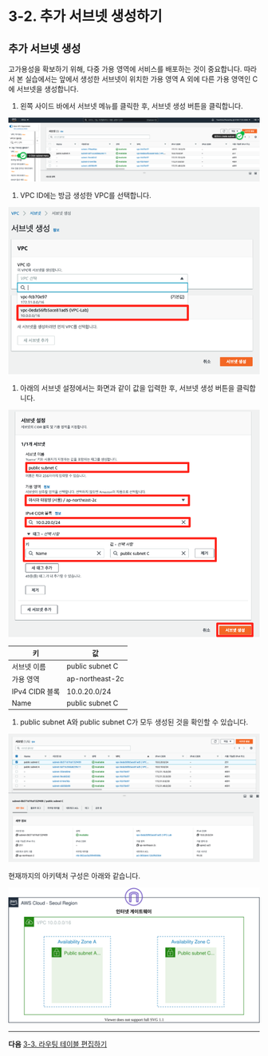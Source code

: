 # 3-2. 추가 서브넷 생성하기

## 추가 서브넷 생성

고가용성을 확보하기 위해, 다중 가용 영역에 서비스를 배포하는 것이 중요합니다. 따라서 본 실습에서는 앞에서 생성한 서브넷이 위치한 가용 영역 A 외에 다른 가용 영역인 C에 서브넷을 생성합니다.

1. 왼쪽 사이드 바에서 서브넷 메뉴를 클릭한 후, 서브넷 생성 버튼을 클릭합니다.

![](../3.VPC/images/create-subnet-01.png)

1. VPC ID에는 방금 생성한 VPC를 선택합니다.

![](../3.VPC/images/create-subnet-02.png)

1. 아래의 서브넷 설정에서는 화면과 같이 값을 입력한 후, 서브넷 생성 버튼을 클릭합니다.

![](../3.VPC/images/create-subnet-03.png)

| 키            | 값               |
| ------------ | --------------- |
| 서브넷 이름       | public subnet C |
| 가용 영역        | ap-northeast-2c |
| IPv4 CIDR 블록 | 10.0.20.0/24    |
| Name         | public subnet C |

1. public subnet A와 public subnet C가 모두 생성된 것을 확인할 수 있습니다.

![](../3.VPC/images/create-subnet-04.png)

현재까지의 아키텍처 구성은 아래와 같습니다.

![](../3.VPC/images/3-2-architecture.svg)

***

**다음** [3-3. 라우팅 테이블 편집하기](3-3.set-route-table.md)
